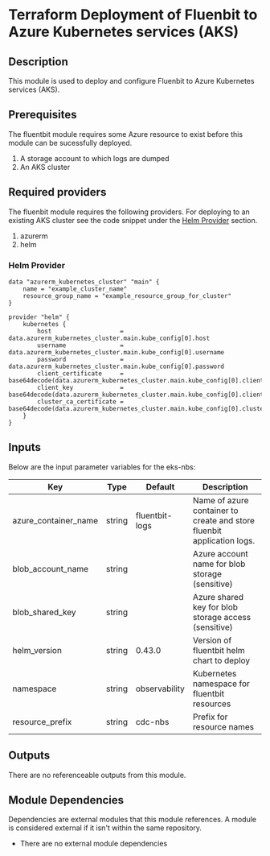 # Terraform Deployment of Fluenbit to Azure Kubernetes services (AKS)

## Description

This module is used to deploy and configure Fluenbit to Azure Kubernetes services (AKS). 

## Prerequisites
The fluentbit module requires some Azure resource to exist before this module can be sucessfully deployed.
1. A storage account to which logs are dumped
2. An AKS cluster

## Required providers
The fluenbit module requires the following providers. For deploying to an existing AKS cluster see the code snippet under the [Helm Provider](#helm-provider) section.
1. azurerm
2. helm

### Helm Provider
```
data "azurerm_kubernetes_cluster" "main" {
    name = "example_cluster_name"
    resource_group_name = "example_resource_group_for_cluster"  
}

provider "helm" {
    kubernetes {
        host                   = data.azurerm_kubernetes_cluster.main.kube_config[0].host
        username               = data.azurerm_kubernetes_cluster.main.kube_config[0].username
        password               = data.azurerm_kubernetes_cluster.main.kube_config[0].password
        client_certificate     = base64decode(data.azurerm_kubernetes_cluster.main.kube_config[0].client_certificate)
        client_key             = base64decode(data.azurerm_kubernetes_cluster.main.kube_config[0].client_key)
        cluster_ca_certificate = base64decode(data.azurerm_kubernetes_cluster.main.kube_config[0].cluster_ca_certificate)
    }
}
```

## Inputs

Below are the input parameter variables for the eks-nbs:

| Key | Type | Default | Description |
| -------------- | -------------- | -------------- | -------------- |
| azure_container_name | string | fluentbit-logs | Name of azure container to create and store fluenbit application logs. |
| blob_account_name | string |  | Azure account name for blob storage (sensitive) |
| blob_shared_key | string |  | Azure shared key for blob storage access (sensitive) |
| helm_version | string | 0.43.0 | Version of fluentbit helm chart to deploy |
| namespace | string | observability | Kubernetes namespace for fluentbit resources |
| resource_prefix | string | cdc-nbs | Prefix for resource names |


## Outputs

There are no referenceable outputs from this module.

## Module Dependencies 

Dependencies are external modules that this module references. A module is considered external if it isn't within the same repository.

- There are no external module dependencies

